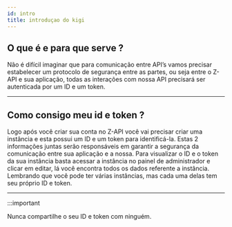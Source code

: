 ```yaml
---
id: intro
title: introduçao do kigi
---
```


## O que é e para que serve ?

Não é difícil imaginar que para comunicação entre API’s vamos precisar estabelecer um protocolo de segurança entre as partes, ou seja entre o Z-API e sua aplicação, todas as interações com nossa API precisará ser autenticada por um ID e um token.

---

## Como consigo meu id e token ?

Logo após você criar sua conta no Z-API você vai precisar criar uma instância e esta possui um ID e um token para identificá-la. Estas 2 informações juntas serão responsáveis em garantir a segurança da comunicação entre sua aplicação e a nossa. Para visualizar o ID e o token da sua instância basta acessar a instância no painel de administrador e clicar em editar, lá você encontra todos os dados referente a instância. Lembrando que você pode ter várias instâncias, mas cada uma delas tem seu próprio ID e token.

---

:::important

Nunca compartilhe o seu ID e token com ninguém.
